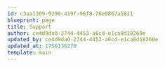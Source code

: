 ```yaml
---
id: c3aa1309-9290-419f-96f8-76e0867a5811
blueprint: page
title: Support
author: ce4d9da0-2744-4453-a6cd-e1ca8d18260e
updated_by: ce4d9da0-2744-4453-a6cd-e1ca8d18260e
updated_at: 1756136270
template: main
---
```

